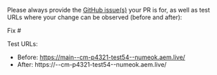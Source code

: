 Please always provide the [GitHub issue(s)](../issues) your PR is for, as well as test URLs where your change can be observed (before and after):

Fix #<gh-issue-id>

Test URLs:
- Before: https://main--cm-p4321-test54--numeok.aem.live/
- After: https://<branch>--cm-p4321-test54--numeok.aem.live/
